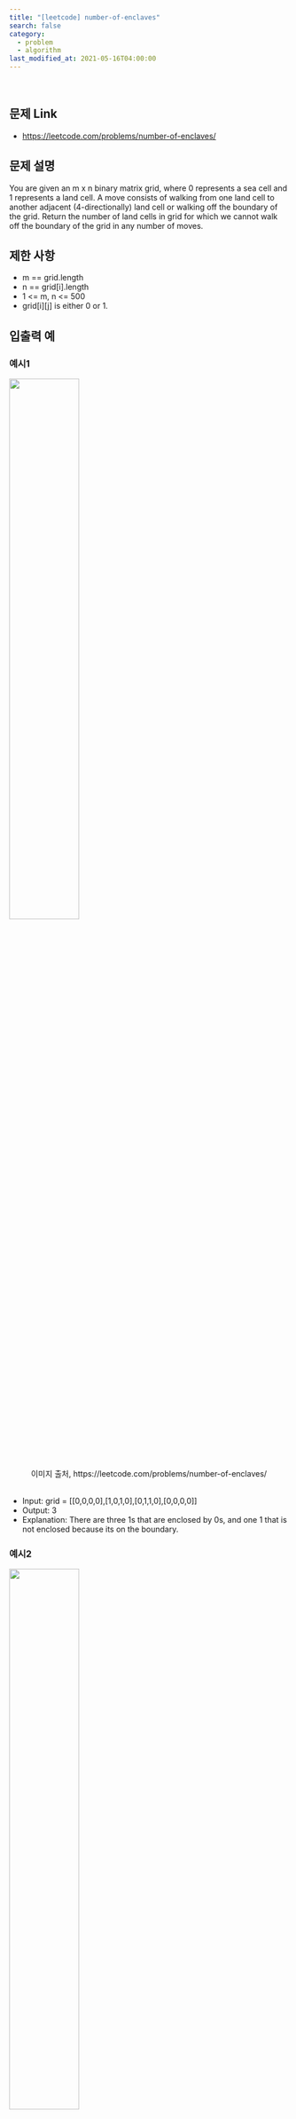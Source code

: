 ```yaml
---
title: "[leetcode] number-of-enclaves"
search: false
category:
  - problem
  - algorithm
last_modified_at: 2021-05-16T04:00:00
---
```


<br>

## 문제 Link
- <https://leetcode.com/problems/number-of-enclaves/>

## 문제 설명
You are given an m x n binary matrix grid, where 0 represents a sea cell and 1 represents a land cell. 
A move consists of walking from one land cell to another adjacent (4-directionally) land cell or walking off the boundary of the grid. 
Return the number of land cells in grid for which we cannot walk off the boundary of the grid in any number of moves. 

## 제한 사항
- m == grid.length
- n == grid[i].length
- 1 <= m, n <= 500
- grid[i][j] is either 0 or 1.

## 입출력 예

### 예시1
<p align="left"><img src="/images/leetcode-problem-1020-1.JPG" width="50%"></p>
<center>이미지 출처, https://leetcode.com/problems/number-of-enclaves/</center><br>

- Input: grid = [[0,0,0,0],[1,0,1,0],[0,1,1,0],[0,0,0,0]]
- Output: 3
- Explanation: There are three 1s that are enclosed by 0s, and one 1 that is not enclosed because its on the boundary.

### 예시2
<p align="left"><img src="/images/leetcode-problem-1020-2.JPG" width="50%"></p>
<center>이미지 출처, https://leetcode.com/problems/number-of-enclaves/</center><br>

- Input: grid = [[0,1,1,0],[0,0,1,0],[0,0,1,0],[0,0,0,0]]
- Output: 0
- Explanation: All 1s are either on the boundary or can reach the boundary.

## 코드 해설
### numEnclaves 메소드
- 내부에 고립된 칸의 개수를 찾는 문제입니다. 
- 전달받은 grid 배열의 가장 자리만 DFS 탐색을 수행합니다.
- 탐색이 끝난 후 탐색하지 못한 섬의 개수를 반환합니다.

```java
    public int numEnclaves(int[][] grid) {
        for (int row = 0; row < grid.length; row++) {
            search(grid, row, 0);
            search(grid, row, grid[0].length - 1);
        }
        for (int col = 0; col < grid[0].length; col++) {
            search(grid, 0, col);
            search(grid, grid.length - 1, col);
        }
        return count(grid);
    }
```

### search 메소드
- row에 대해 범위를 벗어나는 경우인지 확인합니다.
- col에 대해 범위를 벗어나는 경우인지 확인합니다.
- 해당 위치가 섬인지 확인합니다.
- 섬인 경우에는 방문의 표시로 배열 값을 2로 변경합니다.
- 상, 하, 좌, 우에 대해 재귀적인 탐색을 수행합니다.

```java
    void search(int[][] grid, int row, int col) {
        if (row < 0 || row >= grid.length) {
            return;
        }
        if (col < 0 || col >= grid[0].length) {
            return;
        }
        if (grid[row][col] != 1) {
            return;
        }
        grid[row][col] = 2;
        search(grid, row - 1, col);
        search(grid, row + 1, col);
        search(grid, row, col - 1);
        search(grid, row, col + 1);
    }
```

### numEnclaves 메소드
- 배열의 가장 자리를 제외한 영역을 탐색합니다.
- 값이 1인 경우에는 고립되어 탐색되지 않은 영역이므로 result 수를 증가시킵니다.
- 고립된 칸의 개수를 반환합니다.

```java
    int count(int[][] grid) {
        int result = 0;
        for (int row = 1; row < grid.length - 1; row++) {
            for (int col = 1; col < grid[0].length - 1; col++) {
                if (grid[row][col] == 1) {
                    result++;
                }
            }
        }
        return result;
    }
```

## 제출 코드

```java
class Solution {

    int count(int[][] grid) {
        int result = 0;
        for (int row = 1; row < grid.length - 1; row++) {
            for (int col = 1; col < grid[0].length - 1; col++) {
                if (grid[row][col] == 1) {
                    result++;
                }
            }
        }
        return result;
    }

    void search(int[][] grid, int row, int col) {
        if (row < 0 || row >= grid.length) {
            return;
        }
        if (col < 0 || col >= grid[0].length) {
            return;
        }
        if (grid[row][col] != 1) {
            return;
        }
        grid[row][col] = 2;
        search(grid, row - 1, col);
        search(grid, row + 1, col);
        search(grid, row, col - 1);
        search(grid, row, col + 1);
    }

    public int numEnclaves(int[][] grid) {
        for (int row = 0; row < grid.length; row++) {
            search(grid, row, 0);
            search(grid, row, grid[0].length - 1);
        }
        for (int col = 0; col < grid[0].length; col++) {
            search(grid, 0, col);
            search(grid, grid.length - 1, col);
        }
        return count(grid);
    }
}
```

## OPINION
영어도 친숙해지고 알고리즘 문제풀이에도 익숙해질 겸 leetcode 문제 풀이를 시작해보았습니다. 
문제 자체가 어렵진 않아 시간이 오래걸리지는 않았습니다. 
프로그래머스와 다르게 다른 사람의 코드를 확인할 수는 없지만 성능과 메모리 측면의 분석 리포트를 보여주는 장점이 있습니다. 

### 속도 성능
<p align="left"><img src="/images/leetcode-problem-1020-3.JPG" width="70%"></p>

### 메모리 성능
<p align="left"><img src="/images/leetcode-problem-1020-4.JPG" width="70%"></p>